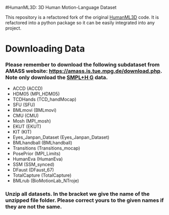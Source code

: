 #HumanML3D: 3D Human Motion-Language Dataset

This repository is a refactored fork of the original [HumanML3D](https://github.com/EricGuo5513/HumanML3D.git) code. It is refactored into a python package so it can be easily integrated into any project.

# Downloading Data

### Please remember to download the following subdataset from AMASS website: https://amass.is.tue.mpg.de/download.php. Note only download the <u>SMPL+H G</u> data.
* ACCD (ACCD)
* HDM05 (MPI_HDM05)
* TCDHands (TCD_handMocap)
* SFU (SFU)
* BMLmovi (BMLmovi)
* CMU (CMU)
* Mosh (MPI_mosh)
* EKUT (EKUT)
* KIT  (KIT)
* Eyes_Janpan_Dataset (Eyes_Janpan_Dataset)
* BMLhandball (BMLhandball)
* Transitions (Transitions_mocap)
* PosePrior (MPI_Limits)
* HumanEva (HumanEva)
* SSM (SSM_synced)
* DFaust (DFaust_67)
* TotalCapture (TotalCapture)
* BMLrub (BioMotionLab_NTroje)

### Unzip all datasets. In the bracket we give the name of the unzipped file folder. Please correct yours to the given names if they are not the same.
